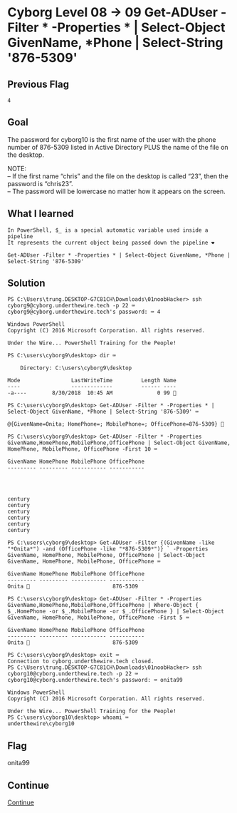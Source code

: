 # Cyborg Level 08 → 09 Get-ADUser -Filter * -Properties * | Select-Object GivenName, *Phone | Select-String '876-5309'

## Previous Flag
```
4
```

## Goal
The password for cyborg10 is the first name of the user with the phone number of 876-5309 listed in Active Directory PLUS the name of the file on the desktop.<br>

NOTE:<br>
– If the first name “chris” and the file on the desktop is called “23”, then the password is “chris23”.<br>
– The password will be lowercase no matter how it appears on the screen.

## What I learned
```
In PowerShell, $_ is a special automatic variable used inside a pipeline
It represents the current object being passed down the pipeline ❤️

Get-ADUser -Filter * -Properties * | Select-Object GivenName, *Phone | Select-String '876-5309'
```

## Solution
```
PS C:\Users\trung.DESKTOP-G7C81CH\Downloads\01noobHacker> ssh cyborg9@cyborg.underthewire.tech -p 22 ⌨️
cyborg9@cyborg.underthewire.tech's password: ⌨️ 4

Windows PowerShell 
Copyright (C) 2016 Microsoft Corporation. All rights reserved.

Under the Wire... PowerShell Training for the People!

PS C:\users\cyborg9\desktop> dir ⌨️

    Directory: C:\users\cyborg9\desktop

Mode                LastWriteTime         Length Name
----                -------------         ------ ----
-a----        8/30/2018  10:45 AM              0 99 👀

PS C:\users\cyborg9\desktop> Get-ADUser -Filter * -Properties * | Select-Object GivenName, *Phone | Select-String '876-5309' ⌨️

@{GivenName=Onita; HomePhone=; MobilePhone=; OfficePhone=876-5309} 👀

PS C:\users\cyborg9\desktop> Get-ADUser -Filter * -Properties GivenName,HomePhone,MobilePhone,OfficePhone | Select-Object GivenName, HomePhone, MobilePhone, OfficePhone -First 10 ⌨️

GivenName HomePhone MobilePhone OfficePhone
--------- --------- ----------- -----------




century
century
century
century
century
century

PS C:\users\cyborg9\desktop> Get-ADUser -Filter {(GivenName -like "*Onita*") -and (OfficePhone -like "*876-5309*")} ` -Properties GivenName, HomePhone, MobilePhone, OfficePhone | Select-Object GivenName, HomePhone, MobilePhone, OfficePhone ⌨️

GivenName HomePhone MobilePhone OfficePhone
--------- --------- ----------- -----------
Onita 👀                          876-5309 

PS C:\users\cyborg9\desktop> Get-ADUser -Filter * -Properties GivenName,HomePhone,MobilePhone,OfficePhone | Where-Object { $_.HomePhone -or $_.MobilePhone -or $_.OfficePhone } | Select-Object GivenName, HomePhone, MobilePhone, OfficePhone -First 5 ⌨️

GivenName HomePhone MobilePhone OfficePhone
--------- --------- ----------- -----------
Onita 👀                          876-5309

PS C:\users\cyborg9\desktop> exit ⌨️
Connection to cyborg.underthewire.tech closed.
PS C:\Users\trung.DESKTOP-G7C81CH\Downloads\01noobHacker> ssh cyborg10@cyborg.underthewire.tech -p 22 ⌨️
cyborg10@cyborg.underthewire.tech's password: ⌨️ onita99

Windows PowerShell 
Copyright (C) 2016 Microsoft Corporation. All rights reserved.

Under the Wire... PowerShell Training for the People!
PS C:\users\cyborg10\desktop> whoami ⌨️
underthewire\cyborg10
```

## Flag
onita99

## Continue
[Continue](./Cyborg0910.md)